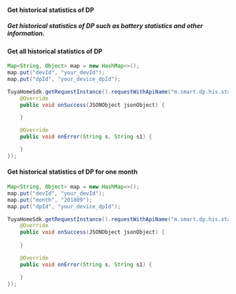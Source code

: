 #### Get historical statistics of DP

##### Get historical statistics of DP such as battery statistics and other information.

#### Get all historical statistics of DP

```java
Map<String, Object> map = new HashMap<>();
map.put("devId", "your_devId");
map.put("dpId", "your_device_dpId");

TuyaHomeSdk.getRequestInstance().requestWithApiName("m.smart.dp.his.stat.get.all", "1.0", map, JSONObject.class, new ITuyaDataCallback<JSONObject>() {
    @Override
    public void onSuccess(JSONObject jsonObject) {

    }

    @Override
    public void onError(String s, String s1) {

    }
});
```

#### Get historical statistics of DP for one month

```java
Map<String, Object> map = new HashMap<>();
map.put("devId", "your_devId");
map.put("month", "201809");
map.put("dpId", "your_device_dpId");

TuyaHomeSdk.getRequestInstance().requestWithApiName("m.smart.dp.his.stat.get.month", "1.0", map, JSONObject.class, new ITuyaDataCallback<JSONObject>() {
    @Override
    public void onSuccess(JSONObject jsonObject) {
        
    }

    @Override
    public void onError(String s, String s1) {

    }
});
```